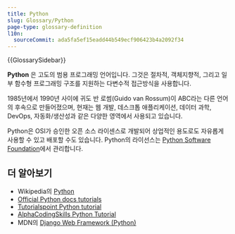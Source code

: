 ```yaml
---
title: Python
slug: Glossary/Python
page-type: glossary-definition
l10n:
  sourceCommit: ada5fa5ef15eadd44b549ecf906423b4a2092f34
---
```


{{GlossarySidebar}}

**Python** 은 고도의 범용 프로그래밍 언어입니다. 그것은 절차적, 객체지향적, 그리고 일부 함수형 프로그래밍 구조를 지원하는 다변수적 접근방식을 사용합니다.

 1985년에서 1990년 사이에 귀도 반 로썸(Guido van Rossum)이 ABC라는 다른 언어의 후속으로 만들어졌으며, 현재는 웹 개발, 데스크톱 애플리케이션, 데이터 과학, DevOps, 자동화/생산성과 같은 다양한 영역에서 사용되고 있습니다.

Python은 OSI가 승인한 오픈 소스 라이센스로 개발되어 상업적인 용도로도 자유롭게 사용할 수 있고 배포할 수도 있습니다. Python의 라이선스는 [Python Software Foundation](https://www.python.org/psf)에서 관리합니다.

## 더 알아보기

- Wikipedia의 [Python](https://ko.wikipedia.org/wiki/%ED%8C%8C%EC%9D%B4%EC%8D%AC)
- [Official Python docs tutorials](https://docs.python.org/3/tutorial/index.html)
- [Tutorialspoint Python tutorial](http://www.tutorialspoint.com/python/index.htm)
- [AlphaCodingSkills Python Tutorial](https://alphacodingskills.com/python/python-tutorial.php)
- MDN의 [Django Web Framework (Python)](/ko/docs/Learn/Server-side/Django)

